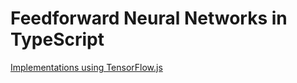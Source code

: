 # Feedforward Neural Networks in TypeScript
[Implementations using TensorFlow.js](tensorflow.js/README.md)